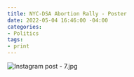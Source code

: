 ```yaml
---
title: NYC-DSA Abortion Rally - Poster
date: 2022-05-04 16:46:00 -04:00
categories:
- Politics
tags:
- print
---
```


![Instagram post - 7.jpg](/uploads/Instagram%20post%20-%207.jpg)